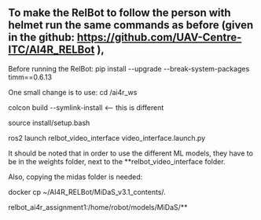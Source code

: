## To make the RelBot to follow the person with helmet run the same commands as before (given in the github: https://github.com/UAV-Centre-ITC/AI4R_RELBot ),
Before running the RelBot:
pip install --upgrade --break-system-packages timm==0.6.13

One small change is to use:
cd /ai4r_ws

colcon build --symlink-install <-- this is different 

source install/setup.bash

ros2 launch relbot_video_interface video_interface.launch.py

It should be noted that in order to use the different ML models, they have to be in the weights folder, next to the **relbot_video_interface folder.

Also, copying the midas folder is needed:

docker cp ~/AI4R_RELBot/MiDaS_v3.1_contents/. 

relbot_ai4r_assignment1:/home/robot/models/MiDaS/**
